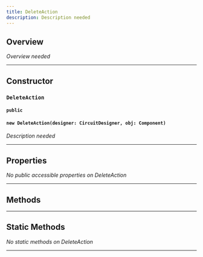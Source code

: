 ```yaml
---
title: DeleteAction
description: Description needed
---
```



## Overview
*Overview needed*

---


## Constructor

### `DeleteAction`
#### `public`
#### `new DeleteAction(designer: CircuitDesigner, obj: Component)`
*Description needed*

---


## Properties

*No public accessible properties on DeleteAction*

---


## Methods

---


## Static Methods

*No static methods on DeleteAction*

---

